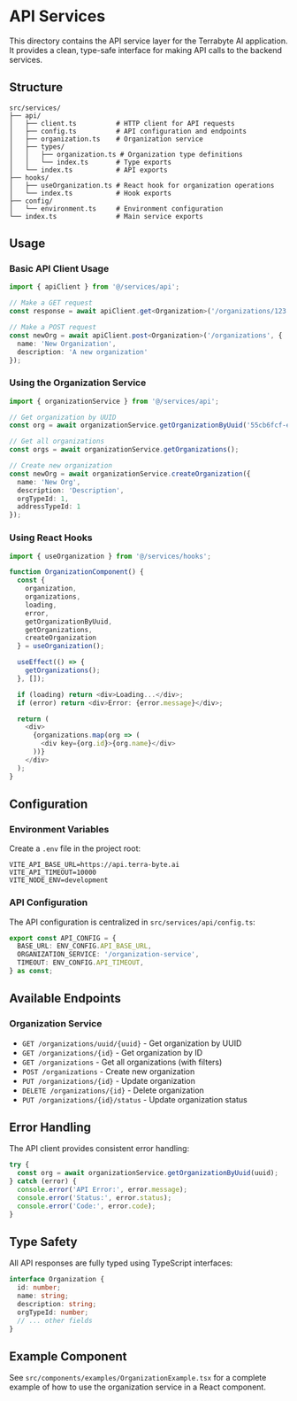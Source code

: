 # API Services

This directory contains the API service layer for the Terrabyte AI application. It provides a clean, type-safe interface for making API calls to the backend services.

## Structure

```
src/services/
├── api/
│   ├── client.ts          # HTTP client for API requests
│   ├── config.ts          # API configuration and endpoints
│   ├── organization.ts    # Organization service
│   ├── types/
│   │   ├── organization.ts # Organization type definitions
│   │   └── index.ts       # Type exports
│   └── index.ts           # API exports
├── hooks/
│   ├── useOrganization.ts # React hook for organization operations
│   └── index.ts           # Hook exports
├── config/
│   └── environment.ts     # Environment configuration
└── index.ts               # Main service exports
```

## Usage

### Basic API Client Usage

```typescript
import { apiClient } from '@/services/api';

// Make a GET request
const response = await apiClient.get<Organization>('/organizations/123');

// Make a POST request
const newOrg = await apiClient.post<Organization>('/organizations', {
  name: 'New Organization',
  description: 'A new organization'
});
```

### Using the Organization Service

```typescript
import { organizationService } from '@/services/api';

// Get organization by UUID
const org = await organizationService.getOrganizationByUuid('55cb6fcf-e902-445d-ba00-e51a3b7c216f');

// Get all organizations
const orgs = await organizationService.getOrganizations();

// Create new organization
const newOrg = await organizationService.createOrganization({
  name: 'New Org',
  description: 'Description',
  orgTypeId: 1,
  addressTypeId: 1
});
```

### Using React Hooks

```typescript
import { useOrganization } from '@/services/hooks';

function OrganizationComponent() {
  const {
    organization,
    organizations,
    loading,
    error,
    getOrganizationByUuid,
    getOrganizations,
    createOrganization
  } = useOrganization();

  useEffect(() => {
    getOrganizations();
  }, []);

  if (loading) return <div>Loading...</div>;
  if (error) return <div>Error: {error.message}</div>;

  return (
    <div>
      {organizations.map(org => (
        <div key={org.id}>{org.name}</div>
      ))}
    </div>
  );
}
```

## Configuration

### Environment Variables

Create a `.env` file in the project root:

```env
VITE_API_BASE_URL=https://api.terra-byte.ai
VITE_API_TIMEOUT=10000
VITE_NODE_ENV=development
```

### API Configuration

The API configuration is centralized in `src/services/api/config.ts`:

```typescript
export const API_CONFIG = {
  BASE_URL: ENV_CONFIG.API_BASE_URL,
  ORGANIZATION_SERVICE: '/organization-service',
  TIMEOUT: ENV_CONFIG.API_TIMEOUT,
} as const;
```

## Available Endpoints

### Organization Service

- `GET /organizations/uuid/{uuid}` - Get organization by UUID
- `GET /organizations/{id}` - Get organization by ID
- `GET /organizations` - Get all organizations (with filters)
- `POST /organizations` - Create new organization
- `PUT /organizations/{id}` - Update organization
- `DELETE /organizations/{id}` - Delete organization
- `PUT /organizations/{id}/status` - Update organization status

## Error Handling

The API client provides consistent error handling:

```typescript
try {
  const org = await organizationService.getOrganizationByUuid(uuid);
} catch (error) {
  console.error('API Error:', error.message);
  console.error('Status:', error.status);
  console.error('Code:', error.code);
}
```

## Type Safety

All API responses are fully typed using TypeScript interfaces:

```typescript
interface Organization {
  id: number;
  name: string;
  description: string;
  orgTypeId: number;
  // ... other fields
}
```

## Example Component

See `src/components/examples/OrganizationExample.tsx` for a complete example of how to use the organization service in a React component.
